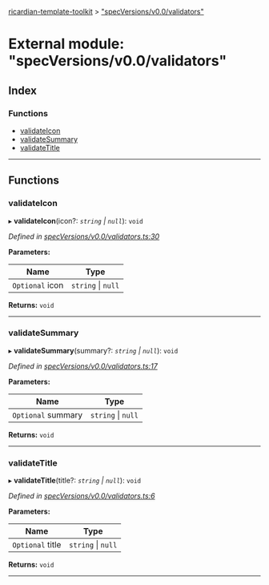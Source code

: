 [ricardian-template-toolkit](../README.md) > ["specVersions/v0.0/validators"](../modules/_specversions_v0_0_validators_.md)

# External module: "specVersions/v0.0/validators"

## Index

### Functions

* [validateIcon](_specversions_v0_0_validators_.md#validateicon)
* [validateSummary](_specversions_v0_0_validators_.md#validatesummary)
* [validateTitle](_specversions_v0_0_validators_.md#validatetitle)

---

## Functions

<a id="validateicon"></a>

###  validateIcon

▸ **validateIcon**(icon?: *`string` \| `null`*): `void`

*Defined in [specVersions/v0.0/validators.ts:30](https://github.com/EOSIO/ricardian-template-toolkit/blob/e13c57b/src/specVersions/v0.0/validators.ts#L30)*

**Parameters:**

| Name | Type |
| ------ | ------ |
| `Optional` icon | `string` \| `null` |

**Returns:** `void`

___
<a id="validatesummary"></a>

###  validateSummary

▸ **validateSummary**(summary?: *`string` \| `null`*): `void`

*Defined in [specVersions/v0.0/validators.ts:17](https://github.com/EOSIO/ricardian-template-toolkit/blob/e13c57b/src/specVersions/v0.0/validators.ts#L17)*

**Parameters:**

| Name | Type |
| ------ | ------ |
| `Optional` summary | `string` \| `null` |

**Returns:** `void`

___
<a id="validatetitle"></a>

###  validateTitle

▸ **validateTitle**(title?: *`string` \| `null`*): `void`

*Defined in [specVersions/v0.0/validators.ts:6](https://github.com/EOSIO/ricardian-template-toolkit/blob/e13c57b/src/specVersions/v0.0/validators.ts#L6)*

**Parameters:**

| Name | Type |
| ------ | ------ |
| `Optional` title | `string` \| `null` |

**Returns:** `void`

___

